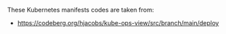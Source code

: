 
These Kubernetes manifests codes are taken from:

* https://codeberg.org/hjacobs/kube-ops-view/src/branch/main/deploy
